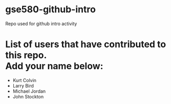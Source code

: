 # gse580-github-intro
Repo used for github intro activity

<H1> List of users that have contributed to this repo. <BR>
Add your name below:</H1>
  
<ul>
  <li>Kurt Colvin</li>
  <li>Larry Bird</li>
  <li>Michael Jordan</li>
  <li>John Stockton</li>

</ul> 
